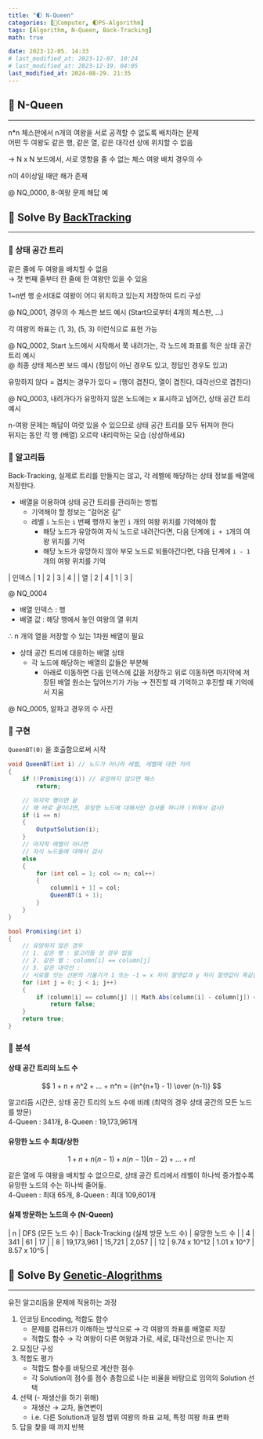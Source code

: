 ```yaml
---
title: "🌓 N-Queen"
categories: [💫Computer, 🌓PS-Algorithm]
tags: [Algorithm, N-Queen, Back-Tracking]
math: true

date: 2023-12-05. 14:33
# last_modified_at: 2023-12-07. 10:24
# last_modified_at: 2023-12-19. 04:05
last_modified_at: 2024-08-29. 21:35
---
```


## 💫 N-Queen

---

n*n 체스판에서 n개의 여왕을 서로 공격할 수 없도록 배치하는 문제  
어떤 두 여왕도 같은 행, 같은 열, 같은 대각선 상에 위치할 수 없음  

→ N x N 보드에서, 서로 영향을 줄 수 없는 체스 여왕 배치 경우의 수  

n이 4이상일 때만 해가 존재  

@ NQ_0000, 8-여왕 문제 해답 예  

## 💫 Solve By [BackTracking](/posts/Algorithm-Back-Tracking/)

---

### 🫧 상태 공간 트리

같은 줄에 두 여왕을 배치할 수 없음  
→ 첫 번째 줄부터 한 줄에 한 여왕만 있을 수 있음  

1~n번 행 순서대로 여왕이 어디 위치하고 있는지 저장하여 트리 구성  

@ NQ_0001, 경우의 수 체스판 보드 예시 (Start으로부터 4개의 체스판, ...)  

각 여왕의 좌표는 (1, 3), (5, 3) 이런식으로 표현 가능

@ NQ_0002, Start 노드에서 시작해서 쭉 내려가는, 각 노드에 좌표를 적은 상태 공간 트리 예시  
@ 최종 상태 체스판 보드 예시 (정답이 아닌 경우도 있고, 정답인 경우도 있고)  

유망하지 않다 = 겹치는 경우가 있다 = (행이 겹친다, 열이 겹친다, 대각선으로 겹친다)  

@ NQ_0003, 내려가다가 유망하지 않은 노드에는 x 표시하고 넘어간, 상태 공간 트리 예시  

n-여왕 문제는 해답이 여럿 있을 수 있으므로 상태 공간 트리를 모두 뒤져야 한다  
뒤지는 동안 각 행 (배열) 오르락 내리락하는 모습 (상상하세요)  

### 🫧 알고리듬

Back-Tracking, 실제로 트리를 만들지는 않고, 각 레벨에 해당하는 상태 정보를 배열에 저장한다.  

- 배열을 이용하여 상태 공간 트리를 관리하는 방법
  - 기억해야 할 정보는 “걸어온 길”
  - 레벨 `i` 노드는 `i` 번째 행까지 놓인 `i` 개의 여왕 위치를 기억해야 함
    - 해당 노드가 유망하여 자식 노드로 내려간다면, 다음 단계에 `i + 1`개의 여왕 위치를 기억
    - 해당 노드가 유망하지 않아 부모 노드로 되돌아간다면, 다음 단계에 `i - 1`개의 여왕 위치를 기억

| 인덱스 | 1 | 2 | 3 | 4 |
| 열 | 2 | 4 | 1 | 3 |

@ NQ_0004  

- 배열 인덱스 : 행
- 배열 값 : 해당 행에서 놓인 여왕의 열 위치

∴ n 개의 열을 저장할 수 있는 1차원 배열이 필요  

- 상태 공간 트리에 대응하는 배열 상태
  - 각 노드에 해당하는 배열의 값들은 부분해
    - 아래로 이동하면 다음 인덱스에 값을 저장하고 위로 이동하면 마지막에 저장된 배열 원소는 덮어쓰기가 가능 → 전진할 때 기억하고 후진할 때 기억에서 지움

@ NQ_0005, 알파고 경우의 수 사진  

### 🫧 구현

`QueenBT(0)` 을 호출함으로써 시작  

```cs
void QueenBT(int i) // 노드가 아니라 레벨, 레벨에 대한 처리
{
	if (!Promising(i)) // 유망하지 않으면 패스
		return;

	// 마지막 행이면 끝
	// 왜 바로 끝이냐면, 유망한 노드에 대해서만 검사를 하니까 (위에서 검사)
	if (i == n) 
	{
		OutputSolution(i);
	}
	// 마지막 레벨이 아니면
	// 자식 노드들에 대해서 검사
	else
	{
		for (int col = 1; col <= n; col++)
		{
			column[i + 1] = col;
			QueenBT(i + 1);
		}
	}
}

bool Promising(int i)
{
	// 유망하지 않은 경우
	// 1. 같은 행 : 알고리듬 상 경우 없음
	// 2. 같은 열 : column[i] == column[j]
	// 3. 같은 대각선 :
	// 서로를 잇는 선분의 기울기가 1 또는 -1 = x 차이 절댓값과 y 차이 절댓값이 똑같음
	for (int j = 0; j < i; j++)
	{
		if (column[i] == column[j] || Math.Abs(column[i] - column[j]) == i - j)
			return false;
	}
	return true;
}
```

### 🫧 분석

#### 상태 공간 트리의 노드 수

$$ 1 + n + n^2 + ... + n^n = {(n^{n+1} - 1) \over (n-1)} $$

알고리듬 시간은, 상태 공간 트리의 노드 수에 비례 (최악의 경우 상태 공간의 모든 노드를 방문)  
4-Queen : 341개, 8-Queen : 19,173,961개  

#### 유망한 노드 수 최대/상한

$$ 1 + n + n(n-1) + n(n-1)(n-2) + ... + n! $$

같은 열에 두 여왕을 배치할 수 없으므로, 상태 공간 트리에서 레벨이 하나씩 증가할수록 유망한 노드의 수는 하나씩 줄어듦.  
4-Queen : 최대 65개, 8-Queen : 최대 109,601개  

#### 실제 방문하는 노드의 수 (N-Queen)

| n | DFS (모든 노드 수) | Back-Tracking (실제 방문 노드 수) | 유망한 노드 수 |
| 4 | 341 | 61 | 17 |
| 8 | 19,173,961 | 15,721 | 2,057 |
| 12 | 9.74 x 10^12 | 1.01 x 10^7 | 8.57 x 10^5 |

## 💫 Solve By [Genetic-Alogrithms](/posts/AI-Robot-Genetic-Algorithms/)

---

유전 알고리듬을 문제에 적용하는 과정  

1. 인코딩 Encoding, 적합도 함수
   - 문제를 컴퓨터가 이해하는 방식으로 → 각 여왕의 좌표를 배열로 저장
   - 적합도 함수 → 각 여왕이 다른 여왕과 가로, 세로, 대각선으로 만나는 지
2. 모집단 구성
3. 적합도 평가
   - 적합도 함수를 바탕으로 계산한 점수
   - 각 Solution의 점수를 점수 총합으로 나눈 비율을 바탕으로 임의의 Solution 선택
4. 선택 (- 재생산을 하기 위해)
   - 재생산 → 교차, 돌연변이
   - i.e. 다른 Solution과 일정 범위 여왕의 좌표 교체, 특정 여왕 좌표 변화
5. 답을 찾을 때 까지 반복
